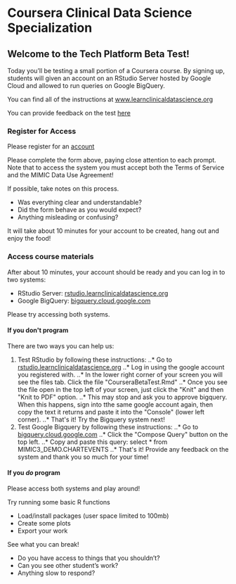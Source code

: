 # Coursera Clinical Data Science Specialization

## Welcome to the Tech Platform Beta Test!

Today you’ll be testing a small portion of a Coursera course. By signing up, students will given an account on an RStudio Server hosted by Google Cloud and allowed to run queries on Google BigQuery. 

You can find all of the instructions at www.learnclinicaldatascience.org

You can provide feedback on the test [here](https://goo.gl/forms/DkMnz7pn5rGaShlH3)

### Register for Access
Please register for an [account](https://goo.gl/forms/EgPoY3iS63hQs5Ud2)

Please complete the form above, paying close attention to each prompt. Note that to access the system you must accept both the Terms of Service and the MIMIC Data Use Agreement!

If possible, take notes on this process.
* Was everything clear and understandable?
* Did the form behave as you would expect?
* Anything misleading or confusing?

It will take about 10 minutes for your account to be created, hang out and enjoy the food! 

### Access course materials

After about 10 minutes, your account should be ready and you can log in to two systems:

* RStudio Server: [rstudio.learnclinicaldatascience.org](https://rstudio.learnclinicaldatascience.org)
* Google BigQuery: [bigquery.cloud.google.com](https://bigquery.cloud.google.com/welcome)

Please try accessing both systems. 

#### If you don't program 

There are two ways you can help us:

1. Test RStudio by following these instructions:
..* Go to [rstudio.learnclinicaldatascience.org](https://rstudio.learnclinicaldatascience.org)
..* Log in using the google account you registered with.
..* In the lower right corner of your screen you will see the files tab. Click the file "CourseraBetaTest.Rmd"
..* Once you see the file open in the top left of your screen, just click the "Knit" and then "Knit to PDF" option.
..* This may stop and ask you to approve bigquery. When this happens, sign into tthe same google account again, then copy the text it returns and paste it into the "Console" (lower left corner).
..* That's it! Try the Bigquery system next!
2. Test Google Bigquery by following these instructions:
..* Go to [bigquery.cloud.google.com](https://bigquery.cloud.google.com/welcome)
..* Click the "Compose Query" button on the top left.
..* Copy and paste this query: select * from MIMIC3_DEMO.CHARTEVENTS
..* That's it! Provide any feedback on the system and thank you so much for your time!
  
#### If you _do_ program

Please access both systems and play around! 

Try running some basic R functions
* Load/install packages (user space limited to 100mb)
* Create some plots
* Export your work

See what you can break!
* Do you have access to things that you shouldn’t?
* Can you see other student’s work?
* Anything slow to respond?




